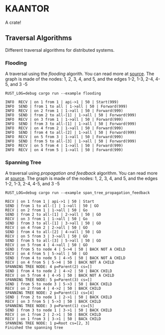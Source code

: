 # KAANTOR
A crate!

## Traversal Algorithms
Different traversal algorithms for distributed systems.

### Flooding
A traversal using the *flooding* algorith. You can read more at [source](./kantor/examples/flooding.rs).
The graph is made of the nodes: 1, 2, 3, 4, and 5, and the edges 1-2, 1-3, 2-4, 4-5, and 3 -5

```bsh
RUST_LOG=debug cargo run --example flooding

INFO  RECV | on 1 from 1 | api->1 | 50 | Start(999)
INFO  SEND | from 1 to all | 1->all | 50 | Forward(999)
INFO  RECV | on 2 from 1 | 1->all | 50 | Forward(999)
INFO  SEND | from 2 to all-[1] | 1->all | 50 | Forward(999)
INFO  RECV | on 3 from 1 | 1->all | 50 | Forward(999)
INFO  SEND | from 3 to all-[1] | 1->all | 50 | Forward(999)
INFO  RECV | on 4 from 2 | 1->all | 50 | Forward(999)
INFO  SEND | from 4 to all-[2] | 1->all | 50 | Forward(999)
INFO  RECV | on 5 from 3 | 1->all | 50 | Forward(999)
INFO  SEND | from 5 to all-[3] | 1->all | 50 | Forward(999)
INFO  RECV | on 5 from 4 | 1->all | 50 | Forward(999)
INFO  RECV | on 4 from 5 | 1->all | 50 | Forward(999)
```

### Spanning Tree
A traversal using *propagation and feedback* algorithm. You can read more at [source](./kantor/examples/span_tree_propagation_feedback.rs). The graph is made of the nodes: 1, 2, 3, 4, and 5, and the edges 1-2, 1-3, 2-4, 4-5, and 3 -5

```bsh
RUST_LOG=debug cargo run --example span_tree_propagation_feedback

RECV | on 1 from 1 | api->1 | 50 | Start
SEND | from 1 to all-[] | 1->all | 50 | GO
RECV | on 2 from 1 | 1->all | 50 | Go
SEND | from 2 to all-[1] | 2->all | 50 | GO
RECV | on 3 from 1 | 1->all | 50 | Go
SEND | from 3 to all-[1] | 3->all | 50 | GO
RECV | on 4 from 2 | 2->all | 50 | GO
SEND | from 4 to all-[2] | 4->all | 50 | GO
RECV | on 5 from 3 | 3->all | 50 | GO
SEND | from 5 to all-[3] | 5->all | 50 | GO
RECV | on 5 from 4 | 4->all | 50 | GO
SEND | from 5 to node 4 | 5->4 | 50 | BACK NOT A CHILD
RECV | on 4 from 5 | 5->all | 50 | GO
SEND | from 4 to node 5 | 4->5 | 50 | BACK NOT A CHILD
RECV | on 4 from 5 | 5->4 | 50 | BACK NOT A CHILD
SPANNING TREE NODE: 4 p=Parent(2) cs=[]
SEND | from 4 to node 2 | 4->2 | 50 | BACK CHILD
RECV | on 5 from 4 | 4->5 | 50 | BACK NOT A CHILD
SPANNING TREE NODE: 5 p=Parent(3) cs=[]
SEND | from 5 to node 3 | 5->3 | 50 | BACK CHILD
RECV | on 2 from 4 | 4->2 | 50 | BACK CHILD
SPANNING TREE NODE: 2 p=Parent(1) cs=[4]
SEND | from 2 to node 1 | 2->1 | 50 | BACK CHILD
RECV | on 3 from 5 | 5->3 | 50 | BACK CHILD
SPANNING TREE NODE: 3 p=Parent(1) cs=[5]
SEND | from 3 to node 1 | 3->1 | 50 | BACK CHILD
RECV | on 1 from 2 | 2->1 | 50 | BACK CHILD
RECV | on 1 from 3 | 3->1 | 50 | BACk CHILD
SPANNING TREE NODE: 1 p=Root cs=[2, 3]
Finished the spanning tree
```